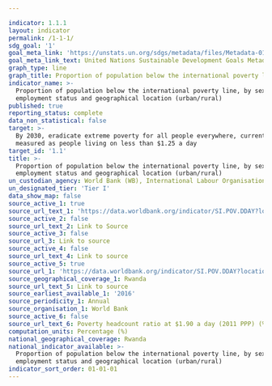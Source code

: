 ```yaml
---

indicator: 1.1.1
layout: indicator
permalink: /1-1-1/
sdg_goal: '1'
goal_meta_link: 'https://unstats.un.org/sdgs/metadata/files/Metadata-01-01-01a.pdf'
goal_meta_link_text: United Nations Sustainable Development Goals Metadata (pdf 894kB)
graph_type: line
graph_title: Proportion of population below the international poverty line
indicator_name: >-
  Proportion of population below the international poverty line, by sex, age,
  employment status and geographical location (urban/rural)
published: true
reporting_status: complete
data_non_statistical: false
target: >-
  By 2030, eradicate extreme poverty for all people everywhere, currently
  measured as people living on less than $1.25 a day
target_id: '1.1'
title: >-
  Proportion of population below the international poverty line, by sex, age,
  employment status and geographical location (urban/rural)
un_custodian_agency: World Bank (WB), International Labour Organisation (ILO)
un_designated_tier: 'Tier I'
data_show_map: false
source_active_1: true
source_url_text_1: 'https://data.worldbank.org/indicator/SI.POV.DDAY?locations=RW'
source_active_2: false
source_url_text_2: Link to Source
source_active_3: false
source_url_3: Link to source
source_active_4: false
source_url_text_4: Link to source
source_active_5: true
source_url_1: 'https://data.worldbank.org/indicator/SI.POV.DDAY?locations=RW'
source_geographical_coverage_1: Rwanda
source_url_text_5: Link to source
source_earliest_available_1: '2016'
source_periodicity_1: Annual
source_organisation_1: World Bank
source_active_6: false
source_url_text_6: Poverty headcount ratio at $1.90 a day (2011 PPP) (% of population)
computation_units: Percentage (%)
national_geographical_coverage: Rwanda
national_indicator_available: >-
  Proportion of population below the international poverty line, by sex, age,
  employment status and geographical location (urban/rural)
indicator_sort_order: 01-01-01
---
```

